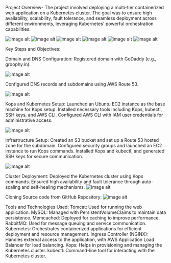 Project Overview-
The project involved deploying a multi-tier containerized web application on a Kubernetes cluster. The goal was to ensure high availability,
scalability, fault tolerance, and seamless deployment across different environments, leveraging Kubernetes' powerful orchestration capabilities.

![image alt](https://github.com/RameshJaiswal/vprokube/blob/e4bb58f7b477720ae0c3233e339ebc8b8847747d/Screenshot%20(371).png)
![image alt](https://github.com/RameshJaiswal/vprokube/blob/426746cf13e7365de0f5505a396c5fb6c9c21492/Screenshot%20(374).png)
![image alt](https://github.com/RameshJaiswal/vprokube/blob/426746cf13e7365de0f5505a396c5fb6c9c21492/Screenshot%20(376).png)
![image alt](https://github.com/RameshJaiswal/vprokube/blob/426746cf13e7365de0f5505a396c5fb6c9c21492/Screenshot%20(378).png)
![image alt](https://github.com/RameshJaiswal/vprokube/blob/426746cf13e7365de0f5505a396c5fb6c9c21492/Screenshot%20(383).png)
![image alt](https://github.com/RameshJaiswal/vprokube/blob/426746cf13e7365de0f5505a396c5fb6c9c21492/Screenshot%20(386).png)


Key Steps and Objectives:

Domain and DNS Configuration:
Registered domain with GoDaddy (e.g., groophy.in).

![image alt](https://github.com/RameshJaiswal/vprokube/blob/2f9bb5a5fc3a1a9d288bd846b203e897dfc1308a/Screenshot%20(369).png)

Configured DNS records and subdomains using AWS Route 53.

![image alt](https://github.com/RameshJaiswal/vprokube/blob/d857c432c99abc50325682f48216d5c421f23631/Screenshot%20(348).png)

Kops and Kubernetes Setup:
Launched an Ubuntu EC2 instance as the base machine for Kops setup.
Installed necessary tools including Kops, kubectl, SSH keys, and AWS CLI.
Configured AWS CLI with IAM user credentials for administrative access.


![image alt](https://github.com/RameshJaiswal/vprokube/blob/c3d94045cd13b2ba4e693f4b738094059f32db4b/Screenshot%20(346).png)

Infrastructure Setup:
Created an S3 bucket and set up a Route 53 hosted zone for the subdomain.
Configured security groups and launched an EC2 instance to run Kops commands.
Installed Kops and kubectl, and generated SSH keys for secure communication.

![image alt](https://github.com/RameshJaiswal/vprokube/blob/d381d0a050a9cb0decdd0a80636fad80b8c16fef/Screenshot%20(351).png)

Cluster Deployment:
Deployed the Kubernetes cluster using Kops commands.
Ensured high availability and fault tolerance through auto-scaling and self-healing mechanisms.
![image alt](https://github.com/RameshJaiswal/vprokube/blob/fc886f8944731d4f8491b2d7545c0ba4c499aa9f/Screenshot%20(352).png)

Cloning Source code from GitHub Repository:
![image alt](https://github.com/RameshJaiswal/vprokube/blob/c0975fdf32e0c8a9cd2a4da5272d7945a3cb6d66/Screenshot%20(354).png)

Tools and Technologies Used:
Tomcat: Used for running the web application.
MySQL: Managed with PersistentVolumeClaims to maintain data persistence.
Memcached: Deployed for caching to improve performance.
RabbitMQ: Used for message queuing and service communication.
Kubernetes: Orchestrates containerized applications for efficient deployment and resource management.
Ingress Controller (NGINX): Handles external access to the application, with AWS Application Load Balancer for load balancing.
Kops: Helps in provisioning and managing the Kubernetes cluster.
kubectl: Command-line tool for interacting with the Kubernetes cluster.










